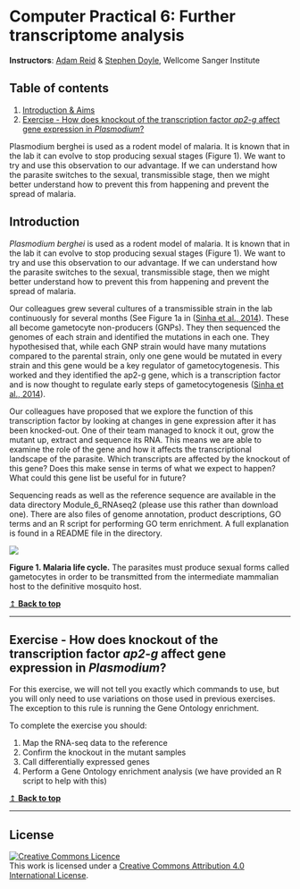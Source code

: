 # Computer Practical 6: Further transcriptome analysis

**Instructors**: [Adam Reid](mailto:ar11@sanger.ac.uk) & [Stephen Doyle](mailto:sd21@sanger.ac.uk), Wellcome Sanger Institute


## Table of contents
1. [Introduction & Aims](#introduction)
2. [Exercise - How does knockout of the transcription factor *ap2-g* affect gene expression in *Plasmodium*?](#exercise1)

Plasmodium berghei is used as a rodent model of malaria. It is known that in the lab it can evolve to stop producing sexual stages (Figure 1). We want to try and use this observation to our advantage. If we can understand how the parasite switches to the sexual, transmissible stage, then we might better understand how to prevent this from happening and prevent the spread of malaria. 

## Introduction <a name="introduction"></a>

*Plasmodium berghei* is used as a rodent model of malaria. It is known that in the lab it can evolve to stop producing sexual stages (Figure 1). We want to try and use this observation to our advantage. If we can understand how the parasite switches to the sexual, transmissible stage, then we might better understand how to prevent this from happening and prevent the spread of malaria. 

Our colleagues grew several cultures of a transmissible strain in the lab continuously for several months (See Figure 1a in ([Sinha et al., 2014](https://www.nature.com/articles/nature12970)). These all become gametocyte non-producers (GNPs). They then sequenced the genomes of each strain and identified the mutations in each one. They hypothesised that, while each GNP strain would have many mutations compared to the parental strain, only one gene would be mutated in every strain and this gene would be a key regulator of gametocytogenesis. This worked and they identified the ap2-g gene, which is a transcription factor and is now thought to regulate early steps of gametocytogenesis ([Sinha et al., 2014](https://www.ncbi.nlm.nih.gov/pubmed/24572359)). 

Our colleagues have proposed that we explore the function of this transcription factor by looking at changes in gene expression after it has been knocked-out. One of their team managed to knock it out, grow the mutant up, extract and sequence its RNA. This means we are able to examine the role of the gene and how it affects the transcriptional landscape of the parasite. Which transcripts are affected by the knockout of this gene? Does this make sense in terms of what we expect to happen? What could this gene list be useful for in future?

Sequencing reads as well as the reference sequence are available in the data directory Module_6_RNAseq2 (please use this rather than download one). There are also files of genome annotation, product descriptions, GO terms and an R script for performing GO term enrichment. A full explanation is found in a README file in the directory.

![](images/module6_image1.png)

**Figure 1. Malaria life cycle.** The parasites must produce sexual forms called gametocytes in order to be transmitted from the intermediate mammalian host to the definitive mosquito host.


 [↥ **Back to top**](#top)
 
 
  ******
## Exercise - How does knockout of the transcription factor *ap2-g* affect gene expression in *Plasmodium*? <a name="exercise1"></a>
 
For this exercise, we will not tell you exactly which commands to use, but you will only need to use variations on those used in previous exercises. The exception to this rule is running the Gene Ontology enrichment.

To complete the exercise you should:

1. Map the RNA-seq data to the reference
2. Confirm the knockout in the mutant samples
3. Call differentially expressed genes
4. Perform a Gene Ontology enrichment analysis (we have provided an R script to help with this)

 [↥ **Back to top**](#top)

******
## License
<a rel="license" href="http://creativecommons.org/licenses/by/4.0/"><img alt="Creative Commons Licence" style="border-width:0" src="https://i.creativecommons.org/l/by/4.0/88x31.png" /></a><br />This work is licensed under a <a rel="license" href="http://creativecommons.org/licenses/by/4.0/">Creative Commons Attribution 4.0 International License</a>.
